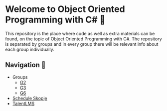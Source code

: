 # Welcome to Object Oriented Programming with C# 🚀

This repository is the place where code as well as extra materials can be found, on the topic of Object Oriented Programming with C#. The repository is separated by groups and in every group there will be relevant info about each group individually.

## Navigation 🧭

* Groups
  * [G2](/G2/)
  * [G3](/G3/)
  * [G6](/G6/)
* [Schedule Skopje](https://docs.google.com/spreadsheets/d/1hZkIwuGuEabKplYLDsUnhS-Hdvuz8fYF/edit?gid=129940918)
* [TalentLMS](https://qinshiftacademy.talentlms.com/)

